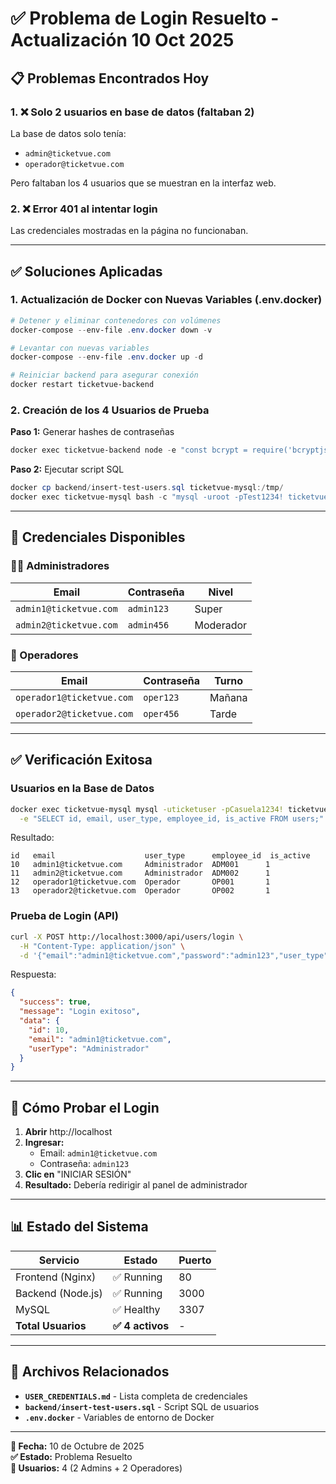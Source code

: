 # ✅ Problema de Login Resuelto - Actualización 10 Oct 2025

## 📋 Problemas Encontrados Hoy

### 1. ❌ Solo 2 usuarios en base de datos (faltaban 2)
La base de datos solo tenía:
- `admin@ticketvue.com` 
- `operador@ticketvue.com`

Pero faltaban los 4 usuarios que se muestran en la interfaz web.

### 2. ❌ Error 401 al intentar login
Las credenciales mostradas en la página no funcionaban.

---

## ✅ Soluciones Aplicadas

### 1. Actualización de Docker con Nuevas Variables (.env.docker)

```powershell
# Detener y eliminar contenedores con volúmenes
docker-compose --env-file .env.docker down -v

# Levantar con nuevas variables
docker-compose --env-file .env.docker up -d

# Reiniciar backend para asegurar conexión
docker restart ticketvue-backend
```

### 2. Creación de los 4 Usuarios de Prueba

**Paso 1:** Generar hashes de contraseñas
```powershell
docker exec ticketvue-backend node -e "const bcrypt = require('bcryptjs'); console.log('admin123:', bcrypt.hashSync('admin123', 10));"
```

**Paso 2:** Ejecutar script SQL
```powershell
docker cp backend/insert-test-users.sql ticketvue-mysql:/tmp/
docker exec ticketvue-mysql bash -c "mysql -uroot -pTest1234! ticketvue < /tmp/insert-test-users.sql"
```

---

## 🔐 Credenciales Disponibles

### 👨‍💼 Administradores

| Email | Contraseña | Nivel |
|-------|------------|-------|
| `admin1@ticketvue.com` | `admin123` | Super |
| `admin2@ticketvue.com` | `admin456` | Moderador |

### 👷 Operadores

| Email | Contraseña | Turno |
|-------|------------|-------|
| `operador1@ticketvue.com` | `oper123` | Mañana |
| `operador2@ticketvue.com` | `oper456` | Tarde |

---

## ✅ Verificación Exitosa

### Usuarios en la Base de Datos
```bash
docker exec ticketvue-mysql mysql -uticketuser -pCasuela1234! ticketvue \
  -e "SELECT id, email, user_type, employee_id, is_active FROM users;"
```

Resultado:
```
id   email                    user_type      employee_id  is_active
10   admin1@ticketvue.com     Administrador  ADM001      1
11   admin2@ticketvue.com     Administrador  ADM002      1
12   operador1@ticketvue.com  Operador       OP001       1
13   operador2@ticketvue.com  Operador       OP002       1
```

### Prueba de Login (API)
```bash
curl -X POST http://localhost:3000/api/users/login \
  -H "Content-Type: application/json" \
  -d '{"email":"admin1@ticketvue.com","password":"admin123","user_type":"Administrador"}'
```

Respuesta:
```json
{
  "success": true,
  "message": "Login exitoso",
  "data": {
    "id": 10,
    "email": "admin1@ticketvue.com",
    "userType": "Administrador"
  }
}
```

---

## 🚀 Cómo Probar el Login

1. **Abrir** http://localhost
2. **Ingresar:**
   - Email: `admin1@ticketvue.com`
   - Contraseña: `admin123`
3. **Clic en** "INICIAR SESIÓN"
4. **Resultado:** Debería redirigir al panel de administrador

---

## 📊 Estado del Sistema

| Servicio | Estado | Puerto |
|----------|--------|--------|
| Frontend (Nginx) | ✅ Running | 80 |
| Backend (Node.js) | ✅ Running | 3000 |
| MySQL | ✅ Healthy | 3307 |
| **Total Usuarios** | **✅ 4 activos** | - |

---

## 📝 Archivos Relacionados

- **`USER_CREDENTIALS.md`** - Lista completa de credenciales
- **`backend/insert-test-users.sql`** - Script SQL de usuarios
- **`.env.docker`** - Variables de entorno de Docker

---

**📅 Fecha:** 10 de Octubre de 2025  
**✅ Estado:** Problema Resuelto  
**👥 Usuarios:** 4 (2 Admins + 2 Operadores)
